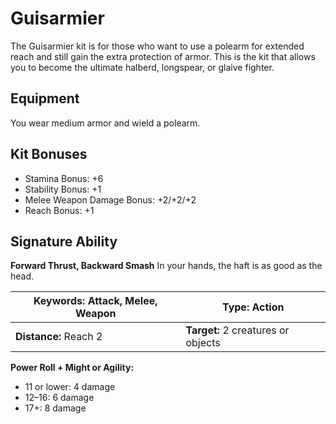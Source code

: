 # Guisarmier

The Guisarmier kit is for those who want to use a polearm for extended reach and still gain the extra protection of armor. This is the kit that allows you to become the ultimate halberd, longspear, or glaive fighter.

## Equipment

You wear medium armor and wield a polearm.

## Kit Bonuses

-   Stamina Bonus: +6
-   Stability Bonus: +1
-   Melee Weapon Damage Bonus: +2/+2/+2
-   Reach Bonus: +1

## Signature Ability

**Forward Thrust, Backward Smash** In your hands, the haft is as good as the head.

| **Keywords:** Attack, Melee, Weapon | **Type:** Action |
| --------------------------------------- | -------------------------------- |
| **Distance:** Reach 2 | **Target:** 2 creatures or objects |








**Power Roll + Might or Agility:**

-   11 or lower: 4 damage
-   12–16: 6 damage
-   17+: 8 damage
